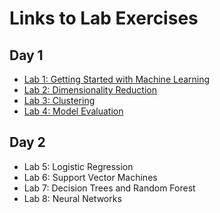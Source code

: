 # Links to Lab Exercises

## Day 1

- [Lab 1: Getting Started with Machine Learning](https://mybinder.org/v2/gh/wfondrie/2022_asms-ml-short-course/da7c686b3ed84cddda01d3da97ae3a537cea6731?urlpath=lab%2Ftree%2Fnotebooks%2F1_introduction.ipynb)
- [Lab 2: Dimensionality Reduction](https://wfondrie.github.io/2022_asms-ml-short-course/2_dimensionality_reduction/)
- [Lab 3: Clustering](https://mybinder.org/v2/gh/wfondrie/2022_asms-ml-short-course/da7c686b3ed84cddda01d3da97ae3a537cea6731?urlpath=lab%2Ftree%2Fnotebooks%2F3_clustering.ipynb)
- [Lab 4: Model Evaluation](https://mybinder.org/v2/gh/wfondrie/2022_asms-ml-short-course/da7c686b3ed84cddda01d3da97ae3a537cea6731?urlpath=lab%2Ftree%2Fnotebooks%2F4_model_evaluation.ipynb)

## Day 2

- Lab 5: Logistic Regression
- Lab 6: Support Vector Machines
- Lab 7: Decision Trees and Random Forest
- Lab 8: Neural Networks
